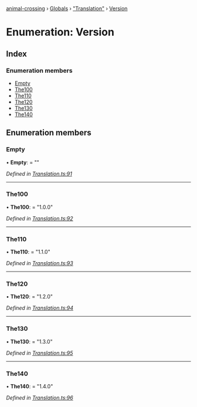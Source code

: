 [animal-crossing](../README.md) › [Globals](../globals.md) › ["Translation"](../modules/_translation_.md) › [Version](_translation_.version.md)

# Enumeration: Version

## Index

### Enumeration members

* [Empty](_translation_.version.md#empty)
* [The100](_translation_.version.md#the100)
* [The110](_translation_.version.md#the110)
* [The120](_translation_.version.md#the120)
* [The130](_translation_.version.md#the130)
* [The140](_translation_.version.md#the140)

## Enumeration members

###  Empty

• **Empty**: = ""

*Defined in [Translation.ts:91](https://github.com/Norviah/animal-crossing/blob/682361d/module/types/Translation.ts#L91)*

___

###  The100

• **The100**: = "1.0.0"

*Defined in [Translation.ts:92](https://github.com/Norviah/animal-crossing/blob/682361d/module/types/Translation.ts#L92)*

___

###  The110

• **The110**: = "1.1.0"

*Defined in [Translation.ts:93](https://github.com/Norviah/animal-crossing/blob/682361d/module/types/Translation.ts#L93)*

___

###  The120

• **The120**: = "1.2.0"

*Defined in [Translation.ts:94](https://github.com/Norviah/animal-crossing/blob/682361d/module/types/Translation.ts#L94)*

___

###  The130

• **The130**: = "1.3.0"

*Defined in [Translation.ts:95](https://github.com/Norviah/animal-crossing/blob/682361d/module/types/Translation.ts#L95)*

___

###  The140

• **The140**: = "1.4.0"

*Defined in [Translation.ts:96](https://github.com/Norviah/animal-crossing/blob/682361d/module/types/Translation.ts#L96)*
